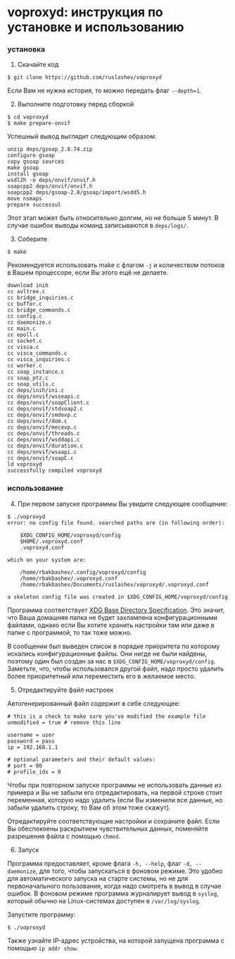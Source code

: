 # voproxyd: инструкция по установке и использованию

### установка

1. Скачайте код

```
$ git clone https://github.com/ruslashev/voproxyd
```

Если Вам не нужна история, то можно передать флаг `--depth=1`.

2. Выполните подготовку перед сборкой

```
$ cd voproxyd
$ make prepare-onvif
```

Успешный вывод выглядит следующим образом:

```
unzip deps/gsoap_2.8.74.zip
configure gsoap
copy gsoap sources
make gsoap
install gsoap
wsdl2h -o deps/onvif/onvif.h
soapcpp2 deps/onvif/onvif.h
soapcpp2 deps/gsoap-2.8/gsoap/import/wsdd5.h
move nsmaps
prepare successul
```

Этот этап может быть относительно долгим, но не больше 5 минут. В случае ошибок выводы команд записываются в `deps/logs/`.

3. Соберите

```
$ make
```

Рекомендуется использовать make с флагом `-j` и количеством потоков в Вашем процессоре, если Вы этого ещё не делаете. 

```
download inih
cc avltree.c
cc bridge_inquiries.c
cc buffer.c
cc bridge_commands.c
cc config.c
cc daemonize.c
cc main.c
cc epoll.c
cc socket.c
cc visca.c
cc visca_commands.c
cc visca_inquiries.c
cc worker.c
cc soap_instance.c
cc soap_ptz.c
cc soap_utils.c
cc deps/inih/ini.c
cc deps/onvif/wsseapi.c
cc deps/onvif/soapClient.c
cc deps/onvif/stdsoap2.c
cc deps/onvif/smdevp.c
cc deps/onvif/dom.c
cc deps/onvif/mecevp.c
cc deps/onvif/threads.c
cc deps/onvif/wsddapi.c
cc deps/onvif/duration.c
cc deps/onvif/wsaapi.c
cc deps/onvif/soapC.c
ld voproxyd
successfully compiled voproxyd
```

### использование

4. При первом запуске программы Вы увидите следующее сообщение:

```
$ ./voproxyd
error: no config file found. searched paths are (in following order):

    $XDG_CONFIG_HOME/voproxyd/config
    $HOME/.voproxyd.conf
    .voproxyd.conf

which on your system are:

    /home/rbakbashev/.config/voproxyd/config
    /home/rbakbashev/.voproxyd.conf
    /home/rbakbashev/Documents/ruslashev/voproxyd/.voproxyd.conf

a skeleton config file was created in $XDG_CONFIG_HOME/voproxyd/config
```

Программа соответствует [XDG Base Directory Specification](https://specifications.freedesktop.org/basedir-spec/basedir-spec-latest.html). Это значит, что Ваша домашняя папка не будет захламлена конфигурационными файлами, однако если Вы хотите хранить настройки там или даже в папке с программой, то так тоже можно.

В сообщении был выведен список в порядке приоритета по которому искались конфигурационные файлы. Они нигде не были найдены, поэтому один был создан за нас в `$XDG_CONFIG_HOME/voproxyd/config`. Заметьте, что, чтобы использовался другой файл, надо просто удалить более приоритетный или переместить его в желаемое место.

5. Отредактируйте файл настроек

Автогенерированный файл содержит в себе следующее:

```
# this is a check to make sure you've modified the example file
unmodified = true # remove this line

username = user
password = pass
ip = 192.168.1.1

# optional parameters and their default values:
# port = 80
# profile_idx = 0
```

Чтобы при повторном запуске программы не использовать данные из примера и Вы не забыли его отредактировать, на первой строке стоит переменная, которую надо удалить (если Вы изменили все данные, но забыли удалить строку, то Вам об этом тоже скажут).

Отредактируйте соответствующие настройки и сохраните файл. Если Вы обеспокоены раскрытием чувствительных данных, поменяйте разрешения файла с помощью `chmod`.

6. Запуск

Программа предоставляет, кроме флага `-h, --help`, флаг `-d, --daemonize`, для того, чтобы запускаться в фоновом режиме. Это удобно для автоматического запуска на старте системы, но не для первоначального пользования, когда надо смотреть в вывод в случае ошибок. В фоновом режиме программа журналирует вывод в `syslog`, который обычно на Linux-системах доступен в `/var/log/syslog`.

Запустите программу:

```
$ ./voproxyd
```

Также узнайте IP-адрес устройства, на которой запущена программа с помощью `ip addr show`.

